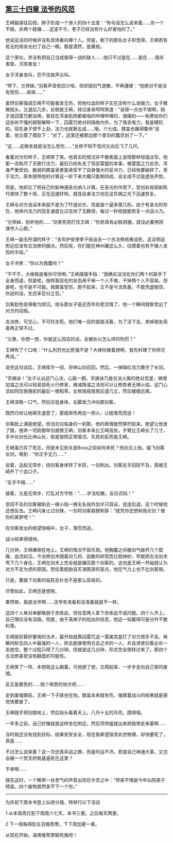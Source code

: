 ## [第三十四章 法爷的风范](https://www.xxbiquge.com/11_11207/8839003.html)


  王崎脑袋往后扭，脖子形成一个渗人的四十五度：“有句话怎么说来着……杀一个不赔，杀两个稳赚……这波不亏，老子已经没有什么好害怕的了。”

  他说这话的时候并没有具体看向哪个人。但是，剩下的那名女子却觉得，王崎若有若无的用余光扫了自己一眼。那是漠然，是蔑视。

  这个家伙，并没有把自己当成值得一战的敌人……他只不过是在……是在……猎杀害兽，灭除害虫！

  女子浑身发抖，忍不住放声尖叫。

  “停下，兰师妹。”剑客声音依旧沙哑，但却因剑气逸散，不再僵硬：“他绝对不是没有受伤……咳咳……”

  虽然剑客强调王崎不可能毫发无伤，但他吐血的样子实在没有什么说服力。女子微微摇头，又退后几步。反倒是王崎，转过身来呵呵笑道：“说得一点也不错啊，刚才连囚雷咒都没用，我现在浑身肌肉都被电的哔哩哔哩的，很痛的——免费给你们这些听不懂的弱智解释一下，囚雷咒绝对的隔绝内外，为了借去电力，我是硬抗的。现在身子使不上劲，法力也就剩五成……哦，六七成。膝盖也痛得要命”说着，他又摸了摸肋下：“对了，这里还被那边那个拿剑的蠢货划了一下。”

  “这……这根本就是没怎么受伤……”女修不知不觉间又向后飞了几尺。

  看着对方的样子，王崎笑了笑。他真实的情况并不像表面上说得那样轻描淡写。他那一击耗尽了天歌行法力，最后已经失去了驾驭雷霆的本事，被雷霆之力反伤，浑身严重受创，脆弱的膝盖骨更是承受不了自身强大的反冲力，已经快要破碎了。至于法力，原本按照他的计算这一轮下来大概只能剩四成，说五成不过是虚张声势。

  但是，他却忘了把自己的新神通圣光纳入计算。在圣光的作用下，受创处局部新陈代谢快了数十倍，正在迅速好转。就连自身法力也在这负熵之光下迅速恢复。

  王崎与对方说话本来就不是为了吓退对方，而是装个逼多撑几秒。由于有圣光的存在，他体内法力的回复速度比过去快了无数倍，每过一秒他就能恢复一点战斗力。

  “兰师妹，别听他的……“剑客死死盯住王崎：”你若真有必胜把握，就没必要用阴谋夺人心胆。”

  王崎一副无所谓的样子：“去年护安使李子夜追击一个古法修结果战死，这证明这附近应该有古法修的据点。然后呢，你们能在神州藏这么久，估摸着也有不被人发现的手段。”

  女子冷笑：“你以为我蠢吗？”

  “不不不，大婶我是看你可怜啊。”王崎摆摆手指：“我确实没法在你们两个的联手下全身而退，但是呢，按照我现在的状态再干掉一个人不难，干掉两个人不容易。但是呢，也不是不可能。我膝盖受伤，跑不起来，又不是今法筑基，不能凭虚御空。你逃的话，生还率百分之百。”

  剑客脸色变得极为阴沉。他与那女子是近百年的老交情了，他一个瞬间就察觉出了对方的动摇。

  古法修，可交心，不可托生死。他们唯一目的就是活着，为了活下去，卖掉朋友简直再正常不过。

  “兰惠，你想一想，你就这么回去的话，会被处以怎么样的刑罚？”

  王崎吹了个口哨：“什么刑罚也比死强不是？大婶你接着想啊，我先料理了你师兄再说。”

  说完这句话后，王崎挥手一招，将坤山剑召回，然后，一抹暗红法力裹住了长剑。

  “天熵诀！”女子认出这门心法，心脏一颤。天熵诀乃是古法火属的绝对克星，熵增加温之法可以轻易烧死火行修家，熵减降温之法则可以让修炼者无惧火焰。这门心法如同压倒骆驼的最后一根稻草。女修摇摇晃晃后退几丈，然后缓缓远离。

  王崎深吸一口气，然后压低身体，左脚发力冲向那剑客。

  既然已经让她萌生退意了，那就索性再加一把火，让她落荒而逃！

  剑客脸上满是绝望。但当剑刃临身的一刹那，他的表情陡然狰狞起来。绝望让他发了狠，放弃一切防御举剑直劈王崎。剑客本来比王崎高些，手臂比王崎长了几寸，手中长剑也比坤山长，若是按照正常情况，先死的反而是王崎。

  王崎虽已存了死志，但是未见到关底Boss之前如何肯死？他剑刃上抬，磕飞剑客长剑，喝到：“你正手无力……”

  说着，运起无常步，绕剑客身体转了半匝，一剑刺出。剑客反手回防不及，竟被王崎开了个血口子。

  “反手不精……”

  接着，又是无常步，打乱对方守势：“……步法松散，反应迟钝！”

  变招不及的剑客被削去一根小指一根无名指外加半只耳朵，连连后退。这个时候他还想反击。王崎闪身让过剑锋，一剑将剑客肩膀刺穿：“就凭你还想和我论剑？做你的美梦吧！”

  在剑客发出的绝望恸喊中，女子，落荒而逃。

  战斗结束得很快。

  几分钟，王崎瘫倒在地上。王崎的情况不容乐观。他胸腹之间被剑气破开几个窟窿，血流如注。今法修剑术随着对几何、函数的研究而日趋神妙，早就把古法剑术甩下几个身位，王崎在剑术上完全就是碾压那个剑客的。这也是王崎一开始就认为对方不足为虑的原因。而仗着脱胎自天演图录的圣光，他在气力上也不比剑客弱。

  只是，要接下剑客的临死反扑也不是那么容易的。

  尽管如此，王崎还是想笑。

  果然嘛，我是法爷啊……法爷有准备和没准备就是不一样。

  这四个人单对单都略弱于赤炼血，但任意两人拿下赤炼血不成问题。四个人齐上，自己理应没有活路。但是，由于真阐子的给出的信息，他这一站赢得可是分外干脆利落。

  王崎提前算好要用的法术，最开始就靠囚雷咒这一雷属克星打了对方措手不及，再瞬间斩去四人中最强的一人，除去能够使用合击之术的一人，并且诱使剑客必杀一击放空，整个过程只用了几分钟。但就是这几分钟，形式完全倒转过来了。那四个古法修甚至没有翻盘的可能性。

  王崎笑了一阵，本想就这么躺着。可他想了想，又爬起来，一步步走向自己家的废墟。

  反正是要死的……挑个熟悉的地方吧……

  走到废墟跟前，王崎一下子跌坐在地。膝盖本来就有伤，强撑着战斗的结果就是感觉快要废了。

  王崎随手把剑插地上，然后抬头看着天上。八月十五的月亮，圆得很。

  一年多之前，自己好像就是这样坐在附近，然后项师姐就出来把我带走来着啊……

  当时我还没有找到目标，结果安安全全，现在我希望探求此世物理，却快要死了，真是……

  不过怎么说来着？这一次还真非战之罪，而是时运不济。若是自己神通大乘，又岂会被一个焚天府筑基逼死在这里？

  不幸啊……

  就在这时，一个略带一丝老气的声音出现在半空之中：“师弟不愧是今年仙院弟子榜首。四个废物居然拿不下一个你。”

  ________________________________________

  为庆祝下周本书登上仙侠分强，特举行以下活动

  1·从本周周日到下周周六七天，本书三更。之后每天两更。

  2·下一周每得到五百推荐票，下下周加更一章。

  从现在开始，请用推荐票砸死我吧！
